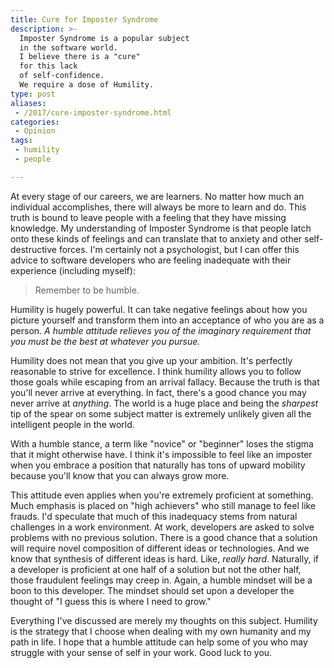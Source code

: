 ```yaml
---
title: Cure for Imposter Syndrome
description: >-
  Imposter Syndrome is a popular subject
  in the software world.
  I believe there is a "cure"
  for this lack
  of self-confidence.
  We require a dose of Humility.
type: post
aliases:
 - /2017/cure-imposter-syndrome.html
categories:
 - Opinion
tags:
 - humility
 - people

---
```


At every stage of our careers,
we are learners.
No matter how much an individual accomplishes,
there will always be more to learn and do.
This truth is bound to leave people
with a feeling that they have missing knowledge.
My understanding of Imposter Syndrome
is that people latch onto these kinds of feelings
and can translate that to anxiety
and other self-destructive forces.
I'm certainly not a psychologist,
but I can offer this advice
to software developers
who are feeling inadequate
with their experience
(including myself):

> Remember to be humble.

Humility is hugely powerful.
It can take negative feelings
about how you picture yourself
and transform them
into an acceptance
of who you are as a person.
*A humble attitude relieves you
of the imaginary requirement
that you must be the best
at whatever you pursue.*

Humility does not mean
that you give up your ambition.
It's perfectly reasonable to strive
for excellence.
I think humility allows you to follow
those goals
while escaping from an arrival fallacy.
Because the truth is that you'll never arrive at everything.
In fact,
there's a good chance you may never arrive
at *anything*.
The world is a huge place
and being the *sharpest* tip of the spear
on some subject matter
is extremely unlikely
given all the intelligent people in the world.

With a humble stance,
a term like "novice" or "beginner"
loses the stigma that it might otherwise have.
I think it's impossible to feel like an imposter
when you embrace a position
that naturally has tons of upward mobility
because you'll know that you can always grow more.

This attitude even applies
when you're extremely proficient at something.
Much emphasis is placed
on "high achievers"
who still manage to feel like frauds.
I'd speculate that much
of this inadequacy
stems from natural challenges
in a work environment.
At work,
developers are asked
to solve problems
with no previous solution.
There is a good chance
that a solution will require novel composition
of different ideas or technologies.
And we know that synthesis of different ideas is hard.
Like, *really hard*.
Naturally,
if a developer is proficient
at one half of a solution
but not the other half,
those fraudulent feelings may creep in.
Again,
a humble mindset
will be a boon
to this developer.
The mindset should set upon a developer
the thought of
"I guess this is where I need to grow."

Everything I've discussed are merely my thoughts
on this subject.
Humility is the strategy
that I choose
when dealing with my own humanity
and my path in life.
I hope that a humble attitude
can help some of you who may struggle
with your sense of self
in your work.
Good luck to you.
